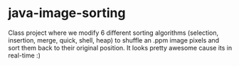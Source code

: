 java-image-sorting
==================

Class project where we modify 6 different sorting algorithms (selection, insertion, merge, quick, shell, heap) to shuffle an .ppm image pixels and sort them back to their original position. It looks pretty awesome cause its in real-time :) 

